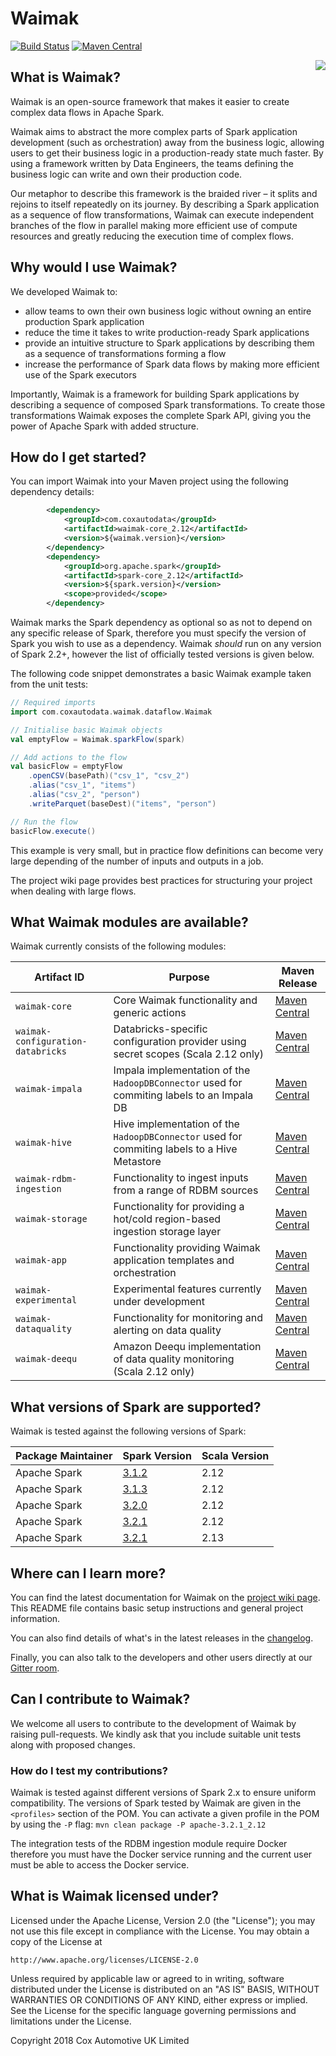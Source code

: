 # Waimak

[![Build Status](https://dev.azure.com/coxautodata/Open%20Source/_apis/build/status/CoxAutomotiveDataSolutions.waimak?branchName=develop)](https://dev.azure.com/coxautodata/Open%20Source/_build/latest?definitionId=7&branchName=develop)
[![Maven Central](https://img.shields.io/maven-central/v/com.coxautodata/waimak-core_2.12.svg)](https://search.maven.org/search?q=g:com.coxautodata%20AND%20a:waimak*)
<!-- [![Coverage Status](https://img.shields.io/codecov/c/github/CoxAutomotiveDataSolutions/waimak/develop.svg)](https://codecov.io/gh/CoxAutomotiveDataSolutions/waimak/branch/develop) [![Join the chat at https://gitter.im/waimak-framework/users](https://badges.gitter.im/waimak-framework/users.svg)](https://gitter.im/waimak-framework/users?utm_source=badge&utm_medium=badge&utm_campaign=pr-badge&utm_content=badge)
 -->
<img align="right" src="./images/waimak.svg">

## What is Waimak?

Waimak is an open-source framework that makes it easier to create complex data flows in Apache Spark.

Waimak aims to abstract the more complex parts of Spark application development (such as orchestration) away from the business logic, allowing users to get their business logic in a production-ready state much faster. By using a framework written by Data Engineers, the teams defining the business logic can write and own their production code.

Our metaphor to describe this framework is the braided river – it splits and rejoins to itself repeatedly on its journey. By describing a Spark application as a sequence of flow transformations, Waimak can execute independent branches of the flow in parallel making more efficient use of compute resources and greatly reducing the execution time of complex flows.

## Why would I use Waimak?
We developed Waimak to:
* allow teams to own their own business logic without owning an entire production Spark application
* reduce the time it takes to write production-ready Spark applications
* provide an intuitive structure to Spark applications by describing them as a sequence of transformations forming a flow
* increase the performance of Spark data flows by making more efficient use of the Spark executors

Importantly, Waimak is a framework for building Spark applications by describing a sequence of composed Spark transformations. To create those transformations Waimak exposes the complete Spark API, giving you the power of Apache Spark with added structure.

## How do I get started?

You can import Waimak into your Maven project using the following dependency details:

```xml
        <dependency>
            <groupId>com.coxautodata</groupId>
            <artifactId>waimak-core_2.12</artifactId>
            <version>${waimak.version}</version>
        </dependency>
        <dependency>
            <groupId>org.apache.spark</groupId>
            <artifactId>spark-core_2.12</artifactId>
            <version>${spark.version}</version>
            <scope>provided</scope>
        </dependency>
```

Waimak marks the Spark dependency as optional so as not to depend on any specific release of Spark, therefore you must specify the version of Spark you wish to use as a dependency. Waimak _should_ run on any version of Spark 2.2+, however the list of officially tested versions is given below.

The following code snippet demonstrates a basic Waimak example taken from the unit tests:

```scala
// Required imports
import com.coxautodata.waimak.dataflow.Waimak

// Initialise basic Waimak objects
val emptyFlow = Waimak.sparkFlow(spark)

// Add actions to the flow
val basicFlow = emptyFlow
    .openCSV(basePath)("csv_1", "csv_2")
    .alias("csv_1", "items")
    .alias("csv_2", "person")
    .writeParquet(baseDest)("items", "person")

// Run the flow
basicFlow.execute()
```

This example is very small, but in practice flow definitions can become very large depending of the number of inputs and outputs in a job.

The project wiki page provides best practices for structuring your project when dealing with large flows.

## What Waimak modules are available?

Waimak currently consists of the following modules:

Artifact ID | Purpose | Maven Release
----------- | ------- | -------------
`waimak-core` | Core Waimak functionality and generic actions | [Maven Central](https://search.maven.org/search?q=g:com.coxautodata%20AND%20a:waimak-core*) 
`waimak-configuration-databricks` | Databricks-specific configuration provider using secret scopes (Scala 2.12 only) | [Maven Central](https://search.maven.org/search?q=g:com.coxautodata%20AND%20a:waimak-configuration-databricks*)
`waimak-impala` | Impala implementation of the `HadoopDBConnector` used for commiting labels to an Impala DB | [Maven Central](https://search.maven.org/search?q=g:com.coxautodata%20AND%20a:waimak-impala*)
`waimak-hive` | Hive implementation of the `HadoopDBConnector` used for commiting labels to a Hive Metastore | [Maven Central](https://search.maven.org/search?q=g:com.coxautodata%20AND%20a:waimak-hive*)
`waimak-rdbm-ingestion` | Functionality to ingest inputs from a range of RDBM sources | [Maven Central](https://search.maven.org/search?q=g:com.coxautodata%20AND%20a:waimak-rdbm-ingestion*)
`waimak-storage` | Functionality for providing a hot/cold region-based ingestion storage layer | [Maven Central](https://search.maven.org/search?q=g:com.coxautodata%20AND%20a:waimak-storage*)
`waimak-app` | Functionality providing Waimak application templates and orchestration | [Maven Central](https://search.maven.org/search?q=g:com.coxautodata%20AND%20a:waimak-app*)
`waimak-experimental` | Experimental features currently under development | [Maven Central](https://search.maven.org/search?q=g:com.coxautodata%20AND%20a:waimak-experimental*)
`waimak-dataquality` | Functionality for monitoring and alerting on data quality | [Maven Central](https://search.maven.org/search?q=g:com.coxautodata%20AND%20a:waimak-dataquality*)
`waimak-deequ` | Amazon Deequ implementation of data quality monitoring (Scala 2.12 only) | [Maven Central](https://search.maven.org/search?q=g:com.coxautodata%20AND%20a:waimak-deequ*)

## What versions of Spark are supported?

Waimak is tested against the following versions of Spark:

Package Maintainer | Spark Version | Scala Version
------------------ | ------------- | -------------
Apache Spark | [3.1.2](https://spark.apache.org/releases/spark-release-3-1-2.html) | 2.12
Apache Spark | [3.1.3](https://spark.apache.org/releases/spark-release-3-1-3.html) | 2.12
Apache Spark | [3.2.0](https://spark.apache.org/releases/spark-release-3-2-0.html) | 2.12
Apache Spark | [3.2.1](https://spark.apache.org/releases/spark-release-3-2-1.html) | 2.12
Apache Spark | [3.2.1](https://spark.apache.org/releases/spark-release-3-2-1.html) | 2.13

## Where can I learn more?

You can find the latest documentation for Waimak on the [project wiki page](https://github.com/CoxAutomotiveDataSolutions/waimak/wiki). This README file contains basic setup instructions and general project information.

You can also find details of what's in the latest releases in the [changelog](CHANGELOG.md).

Finally, you can also talk to the developers and other users directly at our [Gitter room](https://gitter.im/waimak-framework/users).

## Can I contribute to Waimak?

We welcome all users to contribute to the development of Waimak by raising pull-requests. We kindly ask that you include suitable unit tests along with proposed changes.

### How do I test my contributions?

Waimak is tested against different versions of Spark 2.x to ensure uniform compatibility. The versions of Spark tested by Waimak are given in the `<profiles>` section of the POM. You can activate a given profile in the POM by using the `-P` flag: `mvn clean package -P apache-3.2.1_2.12`

The integration tests of the RDBM ingestion module require Docker therefore you must have the Docker service running and the current user must be able to access the Docker service.

## What is Waimak licensed under?

Licensed under the Apache License, Version 2.0 (the "License");
you may not use this file except in compliance with the License.
You may obtain a copy of the License at

    http://www.apache.org/licenses/LICENSE-2.0

Unless required by applicable law or agreed to in writing, software
distributed under the License is distributed on an "AS IS" BASIS,
WITHOUT WARRANTIES OR CONDITIONS OF ANY KIND, either express or implied.
See the License for the specific language governing permissions and
limitations under the License.

Copyright 2018 Cox Automotive UK Limited
